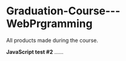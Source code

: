 # Graduation-Course---WebPrgramming
All products made during the course. 

**JavaScript test #2**
......

